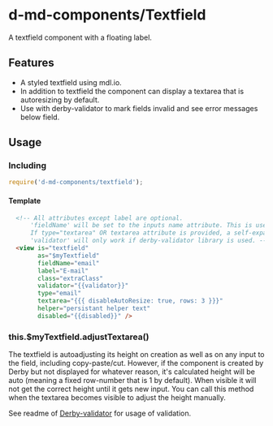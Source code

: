 # d-md-components/Textfield
A textfield component with a floating label.

Features
--------
- A styled textfield using mdl.io.
- In addition to textfield the component can display a textarea that is autoresizing by default.
- Use with derby-validator to mark fields invalid and see error messages below field.

Usage
-----
### Including
```javascript
require('d-md-components/textfield');
```

#### Template
```html
  <!-- All attributes except label are optional. 
      'fieldName' will be set to the inputs name attribute. This is useful for browser autofill reasons.
      If type="textarea" OR textarea attribute is provided, a self-expanding textarea will be used instead.
      'validator' will only work if derby-validator library is used. -->
  <view is="textfield" 
        as="$myTextfield"
        fieldName="email" 
        label="E-mail" 
        class="extraClass" 
        validator="{{validator}}" 
        type="email" 
        textarea="{{{ disableAutoResize: true, rows: 3 }}}"
        helper="persistant helper text"
        disabled="{{disabled}}" />
```

### this.$myTextfield.adjustTextarea()

The textfield is autoadjusting its height on creation as well as on any input to the field, including copy-paste/cut. However, if the component is created by Derby but not displayed for whatever reason, it's calculated height will be auto (meaning a fixed row-number that is 1 by default). When visible it will not get the correct height until it gets new input. You can call this method when the textarea becomes visible to adjust the height manually.

See readme of [Derby-validator](https://github.com/BBWeb/derby-validator) for usage of validation.

